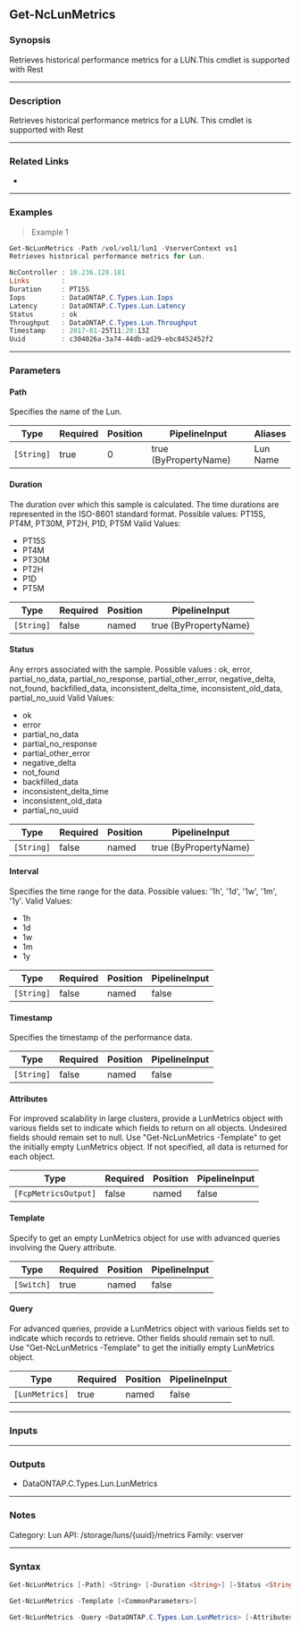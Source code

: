 Get-NcLunMetrics
----------------

### Synopsis
Retrieves historical performance metrics for a LUN.This cmdlet is supported with Rest

---

### Description

Retrieves historical performance metrics for a LUN. This cmdlet is supported with Rest

---

### Related Links
* 

---

### Examples
> Example 1

```PowerShell
Get-NcLunMetrics -Path /vol/vol1/lun1 -VserverContext vs1
Retrieves historical performance metrics for Lun.

NcController : 10.236.128.181
Links        :
Duration     : PT15S
Iops         : DataONTAP.C.Types.Lun.Iops
Latency      : DataONTAP.C.Types.Lun.Latency
Status       : ok
Throughput   : DataONTAP.C.Types.Lun.Throughput
Timestamp    : 2017-01-25T11:20:13Z
Uuid         : c304026a-3a74-44db-ad29-ebc8452452f2

```

---

### Parameters
#### **Path**
Specifies the name of the Lun.

|Type      |Required|Position|PipelineInput        |Aliases     |
|----------|--------|--------|---------------------|------------|
|`[String]`|true    |0       |true (ByPropertyName)|Lun<br/>Name|

#### **Duration**
The duration over which this sample is calculated. The time durations are represented in the ISO-8601 standard format. Possible values: PT15S, PT4M, PT30M, PT2H, P1D, PT5M
Valid Values:

* PT15S
* PT4M
* PT30M
* PT2H
* P1D
* PT5M

|Type      |Required|Position|PipelineInput        |
|----------|--------|--------|---------------------|
|`[String]`|false   |named   |true (ByPropertyName)|

#### **Status**
Any errors associated with the sample. Possible values : ok, error, partial_no_data, partial_no_response, partial_other_error, negative_delta, not_found, backfilled_data, inconsistent_delta_time, inconsistent_old_data, partial_no_uuid
Valid Values:

* ok
* error
* partial_no_data
* partial_no_response
* partial_other_error
* negative_delta
* not_found
* backfilled_data
* inconsistent_delta_time
* inconsistent_old_data
* partial_no_uuid

|Type      |Required|Position|PipelineInput        |
|----------|--------|--------|---------------------|
|`[String]`|false   |named   |true (ByPropertyName)|

#### **Interval**
Specifies the time range for the data. Possible values: '1h', '1d', '1w', '1m', '1y'.
Valid Values:

* 1h
* 1d
* 1w
* 1m
* 1y

|Type      |Required|Position|PipelineInput|
|----------|--------|--------|-------------|
|`[String]`|false   |named   |false        |

#### **Timestamp**
Specifies the timestamp of the performance data.

|Type      |Required|Position|PipelineInput|
|----------|--------|--------|-------------|
|`[String]`|false   |named   |false        |

#### **Attributes**
For improved scalability in large clusters, provide a LunMetrics object with various fields set to indicate which fields to return on all objects.  Undesired fields should remain set to null.  Use "Get-NcLunMetrics -Template" to get the initially empty LunMetrics object.  If not specified, all data is returned for each object.

|Type                |Required|Position|PipelineInput|
|--------------------|--------|--------|-------------|
|`[FcpMetricsOutput]`|false   |named   |false        |

#### **Template**
Specify to get an empty LunMetrics object for use with advanced queries involving the Query attribute.

|Type      |Required|Position|PipelineInput|
|----------|--------|--------|-------------|
|`[Switch]`|true    |named   |false        |

#### **Query**
For advanced queries, provide a LunMetrics object with various fields set to indicate which records to retrieve.  Other fields should remain set to null.  Use "Get-NcLunMetrics -Template" to get the initially empty LunMetrics object.

|Type          |Required|Position|PipelineInput|
|--------------|--------|--------|-------------|
|`[LunMetrics]`|true    |named   |false        |

---

### Inputs

---

### Outputs
* DataONTAP.C.Types.Lun.LunMetrics

---

### Notes
Category: Lun
API: /storage/luns/{uuid}/metrics
Family: vserver

---

### Syntax
```PowerShell
Get-NcLunMetrics [-Path] <String> [-Duration <String>] [-Status <String>] [-Interval <String>] [-Timestamp <String>] [<CommonParameters>]
```
```PowerShell
Get-NcLunMetrics -Template [<CommonParameters>]
```
```PowerShell
Get-NcLunMetrics -Query <DataONTAP.C.Types.Lun.LunMetrics> [-Attributes <DataONTAP.C.Types.Lun.LunMetric>] [<CommonParameters>]
```
